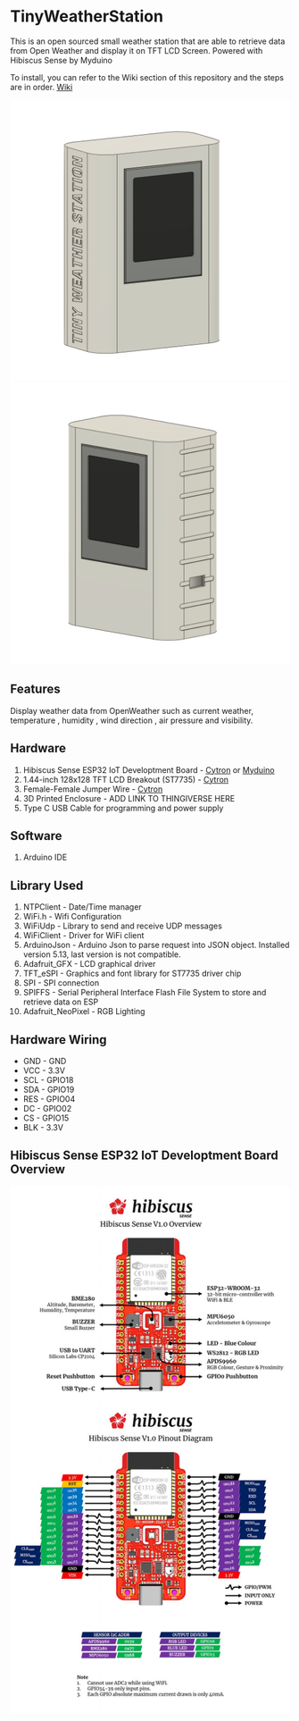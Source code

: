 # TinyWeatherStation
This is an open sourced small weather station that are able to retrieve data from Open Weather and display it on TFT LCD Screen. Powered with Hibiscus Sense by Myduino

To install, you can refer to the Wiki section of this repository and the steps are in order. [Wiki](https://github.com/NaimFuad/TinyWeatherStation/wiki)

![](https://github.com/NaimFuad/TinyWeatherStation/blob/main/Image/Weather%20Station%20RIGHT.png)
![](https://github.com/NaimFuad/TinyWeatherStation/blob/main/Image/Weather%20Station%20LEFT.png)

## Features

Display weather data from OpenWeather such as current weather, temperature , humidity , wind direction , air pressure and visibility. 

## Hardware

1. Hibiscus Sense ESP32 IoT Developtment Board - [Cytron](https://my.cytron.io/p-hibiscus-sense-esp32-iot-development-board?search=hibiscus&description=1) or [Myduino](https://myduino.com/product/myd-036/)
2. 1.44-inch 128x128 TFT LCD Breakout (ST7735) - [Cytron](https://my.cytron.io/p-1.44-inch-128x128-tft-lcd-breakout-st7735?search=st7735&description=1)
3. Female-Female Jumper Wire - [Cytron](https://my.cytron.io/p-40-ways-female-to-female-jumper-wire?search=jumper%20wire&description=1)
4. 3D Printed Enclosure - ADD LINK TO THINGIVERSE HERE
5. Type C USB Cable for programming and power supply

## Software

1. Arduino IDE

## Library Used
1. NTPClient         -   Date/Time manager 
2. WiFi.h            -   Wifi Configuration
3. WiFiUdp           -   Library to send and receive UDP messages
4. WiFiClient        -   Driver for WiFi client
5. ArduinoJson       -   Arduino Json to parse request into JSON object. Installed version 5.13, last version is not compatible.
6. Adafruit_GFX      -   LCD graphical driver
7. TFT_eSPI          -   Graphics and font library for ST7735 driver chip
8. SPI               -   SPI connection
9. SPIFFS            -   Serial Peripheral Interface Flash File System to store and retrieve data on ESP
10. Adafruit_NeoPixel -   RGB Lighting

## Hardware Wiring

* GND - GND
* VCC - 3.3V
* SCL - GPIO18
* SDA - GPIO19
* RES - GPIO04
* DC - GPIO02
* CS - GPIO15
* BLK - 3.3V

## Hibiscus Sense ESP32 IoT Developtment Board  Overview

![Hibiscus Sense Overview](https://github.com/NaimFuad/TinyWeatherStation/blob/main/Image/Hibiscus-Sense-V1.0-Overview.jpg)
